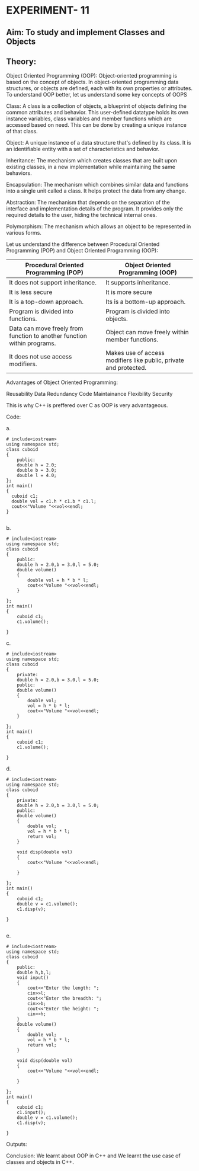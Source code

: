 # EXPERIMENT- 11
## Aim: To study and implement Classes and Objects
## Theory:
Object Oriented Programming (OOP):
Object-oriented programming is based on the concept of objects. In object-oriented programming data structures, or objects are defined, each with its own properties or attributes.
To understand OOP better, let us understand some key concepts of OOPS

Class:
A class is a collection of objects, a blueprint of objects defining the common attributes and behavior. This user-defined datatype holds its own instance variables, class variables and member functions which are accessed based on need. This can be done by creating a unique instance of that class.

Object:
A unique instance of a data structure that's defined by its class. It is an identifiable entity with a set of characteristics and behavior.

Inheritance:
The mechanism which creates classes that are built upon existing classes, in a new implementation while maintaining the same behaviors.

Encapsulation:
The mechanism which combines similar data and functions into a single unit called a class. It helps protect the data from any change.

Abstraction:
The mechanism that depends on the separation of the interface and implementation details of the program. It provides only the required details to the user, hiding the technical internal ones.

Polymorphism:
The mechanism which allows an object to be represented in various forms.

Let us understand the difference between Procedural Oriented Programming (POP) and Object Oriented Programming (OOP):


|Procedural Oriented Programming (POP)|	Object Oriented Programming (OOP)|
|-------------------------------------|----------------------------------|
|It does not support inheritance.|	It supports inheritance.|
It is less secure|	It is more secure|
It is a top-down approach.|	Its is a bottom-up approach.|
|Program is divided into functions.|	Program is divided into objects.|
|Data can move freely from function to another function within programs.|	Object can move freely within member functions.|
|It does not use access modifiers.|	Makes use of access modifiers like public, private and protected.|

Advantages of Object Oriented Programming:

Reusability
Data Redundancy
Code Maintainance
Flexibility
Security

This is why C++ is preffered over C as OOP is very advantageous.

Code:

a.
~~~
# include<iostream>
using namespace std;
class cuboid
{
    public:
    double h = 2.0;
    double b = 3.0;
    double l = 4.0;
};
int main()
{
  cuboid c1;
  double vol = c1.h * c1.b * c1.l;
  cout<<"Volume "<<vol<<endl;
}
    
~~~

b.
~~~
# include<iostream>
using namespace std;
class cuboid
{
    public:
    double h = 2.0,b = 3.0,l = 5.0;
    double volume()
    {
        double vol = h * b * l;
        cout<<"Volume "<<vol<<endl;
    }

};
int main()
{
    cuboid c1;
    c1.volume();
  
}
   ~~~ 

c.
~~~
# include<iostream>
using namespace std;
class cuboid
{
    private:
    double h = 2.0,b = 3.0,l = 5.0;
    public:
    double volume()
    {
        double vol;
        vol = h * b * l;
        cout<<"Volume "<<vol<<endl;
    }

};
int main()
{
    cuboid c1;
    c1.volume();
  
}
 ~~~   

d.
~~~
# include<iostream>
using namespace std;
class cuboid
{
    private:
    double h = 2.0,b = 3.0,l = 5.0;
    public:
    double volume()
    {
        double vol;
        vol = h * b * l;
        return vol;
    }

    void disp(double vol)
    {
        cout<<"Volume "<<vol<<endl;

    }

};
int main()
{
    cuboid c1;
    double v = c1.volume();
    c1.disp(v);
  
}
    
~~~
e.
~~~
# include<iostream>
using namespace std;
class cuboid
{
    public:
    double h,b,l;
    void input()
    {
        cout<<"Enter the length: ";
        cin>>l;
        cout<<"Enter the breadth: ";
        cin>>b;
        cout<<"Enter the height: ";
        cin>>h;
    }
    double volume()
    {
        double vol;
        vol = h * b * l;
        return vol;
    }

    void disp(double vol)
    {
        cout<<"Volume "<<vol<<endl;

    }

};
int main()
{
    cuboid c1;
    c1.input();
    double v = c1.volume();
    c1.disp(v);
  
}
 ~~~   

Outputs:



Conclusion:
We learnt about OOP in C++ and 
We learnt the use case of classes and objects in C++.

